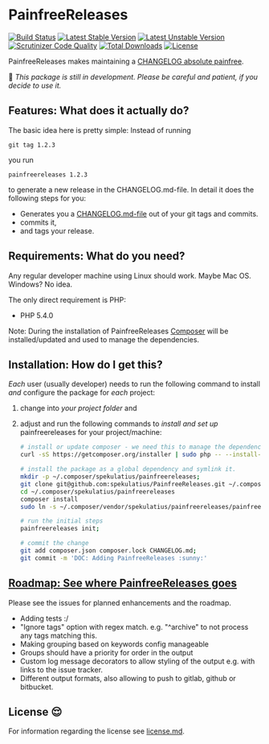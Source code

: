 PainfreeReleases
=================

[![Build Status](https://api.travis-ci.org/spekulatius/PainfreeReleases.svg?branch=master)](https://travis-ci.org/spekulatius/PainfreeReleases)
[![Latest Stable Version](https://poser.pugx.org/spekulatius/PainfreeReleases/version.svg)](https://github.com/spekulatius/PainfreeReleases/releases)
[![Latest Unstable Version](https://poser.pugx.org/spekulatius/PainfreeReleases/v/unstable.svg)](https://packagist.org/packages/spekulatius/PainfreeReleases)
[![Scrutinizer Code Quality](https://img.shields.io/scrutinizer/g/spekulatius/PainfreeReleases.svg)](https://scrutinizer-ci.com/g/spekulatius/PainfreeReleases?branch=master)
[![Total Downloads](https://poser.pugx.org/spekulatius/PainfreeReleases/downloads.svg)](https://packagist.org/packages/spekulatius/PainfreeReleases)
[![License](https://poser.pugx.org/spekulatius/PainfreeReleases/license.svg)](https://github.com/spekulatius/PainfreeReleases/blob/master/license.md)

PainfreeReleases makes maintaining a [CHANGELOG absolute painfree](https://github.com/spekulatius/PainfreeReleases).

:construction: *This package is still in development. Please be careful and patient, if you decide to use it.*


Features: What does it actually do?
--------------------------------

The basic idea here is pretty simple: Instead of running

```
git tag 1.2.3
```

you run

```
painfreereleases 1.2.3
```

to generate a new release in the CHANGELOG.md-file. In detail it does the following steps for you:

* Generates you a [CHANGELOG.md-file](https://github.com/spekulatius/PainfreeReleases/blob/master/CHANGELOG.md) out of your git tags and commits.
* commits it,
* and tags your release.


Requirements: What do you need?
-------------------------------

Any regular developer machine using Linux should work. Maybe Mac OS. Windows? No idea.

The only direct requirement is PHP:

 * PHP 5.4.0

Note: During the installation of PainfreeReleases [Composer](https://getcomposer.org) will be installed/updated and used to manage the dependencies.


Installation: How do I get this?
--------------------------------

*Each* user (usually developer) needs to run the following command to install *and* configure the package for *each* project:

1. change into *your project folder* and
2. adjust and run the following commands to *install and set up* painfreereleases for your project/machine:

    ```bash
    # install or update composer - we need this to manage the dependencies
    curl -sS https://getcomposer.org/installer | sudo php -- --install-dir=/usr/local/bin --filename=composer;

    # install the package as a global dependency and symlink it.
    mkdir -p ~/.composer/spekulatius/painfreereleases;
    git clone git@github.com:spekulatius/PainfreeReleases.git ~/.composer/spekulatius/painfreereleases
    cd ~/.composer/spekulatius/painfreereleases
    composer install
    sudo ln -s ~/.composer/vendor/spekulatius/painfreereleases/painfreereleases /usr/local/bin/painfreereleases;

    # run the initial steps
    painfreereleases init;

    # commit the change
    git add composer.json composer.lock CHANGELOG.md;
    git commit -m 'DOC: Adding PainfreeReleases :sunny:'
    ```



[Roadmap: See where PainfreeReleases goes](https://github.com/spekulatius/PainfreeReleases/issues)
-------------------------------------

Please see the issues for planned enhancements and the roadmap.

* Adding tests :/
* "Ignore tags" option with regex match. e.g. "^archive" to not process any tags matching this.
* Making grouping based on keywords config manageable
 * Groups should have a priority for order in the output
* Custom log message decorators to allow styling of the output e.g. with links to the issue tracker.
* Different output formats, also allowing to push to gitlab, github or bitbucket.


License :relieved:
-------

For information regarding the license see [license.md](https://github.com/spekulatius/PainfreeReleases/blob/master/license.md).
